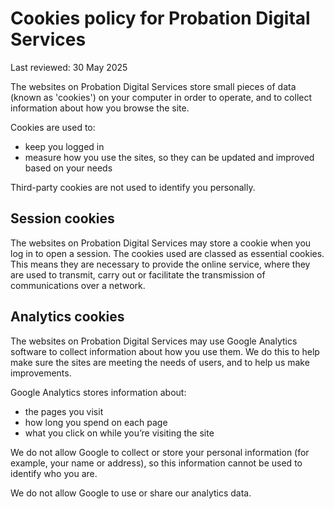 # Cookies policy for Probation Digital Services

Last reviewed: 30 May 2025

The websites on Probation Digital Services store small pieces of data (known as 'cookies') on your computer in order to operate, and to collect information about how you browse the site.

Cookies are used to:

* keep you logged in 
* measure how you use the sites, so they can be updated and improved based on your needs

Third-party cookies are not used to identify you personally.

## Session cookies

The websites on Probation Digital Services may store a cookie when you log in to open a session. The cookies used are classed as essential cookies. This means they are necessary to provide the online service, where they are used to transmit, carry out or facilitate the transmission of communications over a network.

## Analytics cookies

The websites on Probation Digital Services may use Google Analytics software to collect information about how you use them. We do this to help make sure the sites are meeting the needs of users, and to help us make improvements.

Google Analytics stores information about:

* the pages you visit 
* how long you spend on each page
* what you click on while you’re visiting the site

We do not allow Google to collect or store your personal information (for example, your name or address), so this information cannot be used to identify who you are.

We do not allow Google to use or share our analytics data.